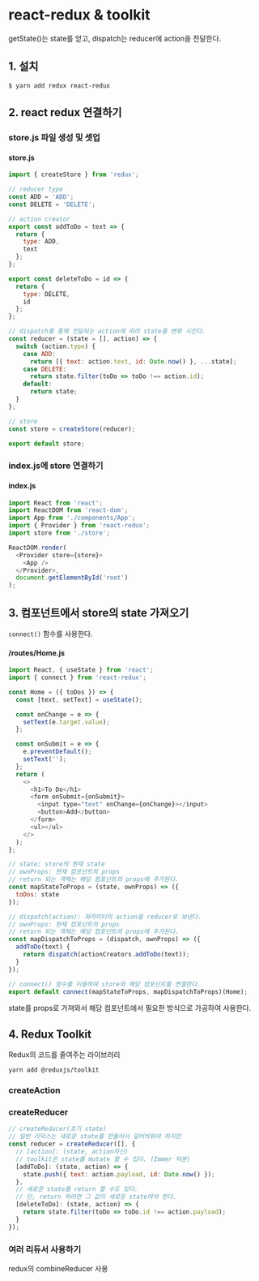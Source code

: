 # react-redux & toolkit

getState()는 state를 얻고, dispatch는 reducer에 action을 전달한다.

## 1. 설치

```
$ yarn add redux react-redux
```

## 2. react redux 연결하기

### store.js 파일 생성 및 셋업

#### store.js
```js
import { createStore } from 'redux';

// reducer type
const ADD = 'ADD';
const DELETE = 'DELETE';

// action creator
export const addToDo = text => {
  return {
    type: ADD,
    text
  };
};

export const deleteToDo = id => {
  return {
    type: DELETE,
    id
  };
};

// dispatch를 통해 전달되는 action에 따라 state를 변화 시킨다.
const reducer = (state = [], action) => {
  switch (action.type) {
    case ADD:
      return [{ text: action.text, id: Date.now() }, ...state];
    case DELETE:
      return state.filter(toDo => toDo !== action.id);
    default:
      return state;
  }
};

// store
const store = createStore(reducer);

export default store;
```

### index.js에 store 연결하기

#### index.js

```js
import React from 'react';
import ReactDOM from 'react-dom';
import App from './components/App';
import { Provider } from 'react-redux';
import store from './store';

ReactDOM.render(
  <Provider store={store}>
    <App />
  </Provider>,
  document.getElementById('root')
);

```

## 3. 컴포넌트에서 store의 state 가져오기

`connect()` 함수를 사용한다.

#### /routes/Home.js

```js
import React, { useState } from 'react';
import { connect } from 'react-redux';

const Home = ({ toDos }) => {
  const [text, setText] = useState();

  const onChange = e => {
    setText(e.target.value);
  };

  const onSubmit = e => {
    e.preventDefault();
    setText('');
  };
  return (
    <>
      <h1>To Do</h1>
      <form onSubmit={onSubmit}>
        <input type="text" onChange={onChange}></input>
        <button>Add</button>
      </form>
      <ul></ul>
    </>
  );
};

// state: store의 현재 state
// ownProps: 현재 컴포넌트의 props
// return 되는 객체는 해당 컴포넌트의 props에 추가된다.
const mapStateToProps = (state, ownProps) => ({
  toDos: state
});

// dispatch(action): 파라미터의 action을 reducer로 보낸다.
// ownProps: 현재 컴포넌트의 props
// return 되는 객체는 해당 컴포넌트의 props에 추가된다.
const mapDispatchToProps = (dispatch, ownProps) => ({
  addToDo(text) {
    return dispatch(actionCreators.addToDo(text));
  }
});

// connect() 함수를 이용하여 store와 해당 컴포넌트를 연결한다.
export default connect(mapStateToProps, mapDispatchToProps)(Home);
```

state를 props로 가져와서 해당 컴포넌트에서 필요한 방식으로 가공하여 사용한다.

## 4. Redux Toolkit

Redux의 코드를 줄여주는 라이브러리

```
yarn add @reduxjs/toolkit
```

### createAction

### createReducer

```js
// createReducer(초기 state)
// 일반 리덕스는 새로운 state를 만들어서 덮어씌워야 하지만
const reducer = createReducer([], {
  // [action]: (state, action자신)
  // toolkit은 state를 mutate 할 수 있다. (Immer 덕분)
  [addToDo]: (state, action) => {
    state.push({ text: action.payload, id: Date.now() });
  },
  // 새로운 state를 return 할 수도 있다.
  // 단, return 하려면 그 값이 새로운 state여야 한다.
  [deleteToDo]: (state, action) => {
    return state.filter(toDo => toDo.id !== action.payload);
  }
});

```

### 여러 리듀서 사용하기

redux의 combineReducer 사용



